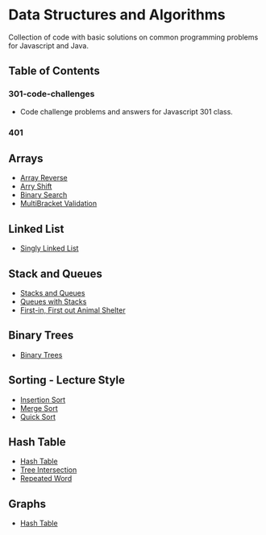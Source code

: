 # Data Structures and Algorithms
Collection of code with basic solutions on common programming problems for Javascript and Java.

## Table of Contents

### 301-code-challenges
* Code challenge problems and answers for Javascript 301 class.

### 401
## Arrays
* [Array Reverse](https://github.com/idothestamping/data-structures-and-algorithms/blob/master/401-code-challenges/documents/ArrayReverse.md)
* [Arry Shift](https://github.com/idothestamping/data-structures-and-algorithms/blob/master/401-code-challenges/documents/ArrayShift.md)
* [Binary Search](https://github.com/idothestamping/data-structures-and-algorithms/blob/master/401-code-challenges/documents/BinarySearch.md)
* [MultiBracket Validation](https://github.com/idothestamping/data-structures-and-algorithms/blob/master/Data-Structures/documents/MultiBracketValidation.md)

## Linked List
* [Singly Linked List](https://github.com/idothestamping/data-structures-and-algorithms/blob/master/Data-Structures/documents/LinkedList.md)

## Stack and Queues
* [Stacks and Queues](https://github.com/idothestamping/data-structures-and-algorithms/blob/master/Data-Structures/documents/StackAndQueues.md)
* [Queues with Stacks](https://github.com/idothestamping/data-structures-and-algorithms/blob/master/Data-Structures/documents/QueuesWithStacks.md)
* [First-in, First out Animal Shelter](https://github.com/idothestamping/data-structures-and-algorithms/blob/master/Data-Structures/documents/FifoAnimalShelter.md)

## Binary Trees
* [Binary Trees](https://github.com/idothestamping/data-structures-and-algorithms/blob/master/Data-Structures/documents/Tree.md)

## Sorting - Lecture Style
* [Insertion Sort](https://github.com/idothestamping/data-structures-and-algorithms/blob/master/Data-Structures/documents/InsertionSort.md)
* [Merge Sort](https://github.com/idothestamping/data-structures-and-algorithms/blob/master/Data-Structures/documents/MergeSort.md)
* [Quick Sort](https://github.com/idothestamping/data-structures-and-algorithms/blob/master/Data-Structures/documents/QuickSort.md)

## Hash Table
* [Hash Table](https://github.com/idothestamping/data-structures-and-algorithms/blob/master/Data-Structures/documents/HashTable.md)
* [Tree Intersection](https://github.com/idothestamping/data-structures-and-algorithms/blob/master/Data-Structures/documents/TreeIntersection.md)
* [Repeated Word](https://github.com/idothestamping/data-structures-and-algorithms/blob/master/Data-Structures/documents/ReapeatedWord.md)

## Graphs
* [Hash Table](https://github.com/idothestamping/data-structures-and-algorithms/blob/master/Data-Structures/documents/Graph.md)